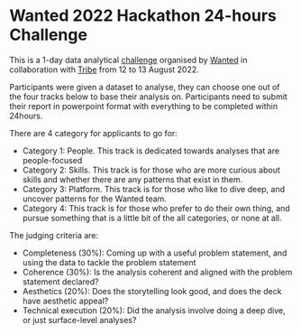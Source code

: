# Wanted 2022 Hackathon 24-hours Challenge 

This is a 1-day data analytical [challenge](https://www.wanted.jobs/events/coderswantedxtribe?utm_source=email&utm_medium=braze_global&utm_campaign=global_coderswantedxtribe) organised by [Wanted](https://www.wanted.jobs/) in collaboration with [Tribe](https://tribex.co/) from 12 to 13 August 2022.

Participants were given a dataset to analyse, they can choose one out of the four tracks below to base their analysis on. Participants need to submit their report in powerpoint format with everything to be completed within 24hours. 

There are 4 category for applicants to go for:
- Category 1: People. This track is dedicated towards analyses that are people-focused
- Category 2: Skills. This track is for those who are more curious about skills and whether there are any patterns that exist in them. 
- Category 3: Platform. This track is for those who like to dive deep, and uncover patterns for the Wanted team.
- Category 4: This track is for those who prefer to do their own thing, and pursue something that is a little bit of the all categories, or none at all.

The judging criteria are:
- Completeness (30%): Coming up with a useful problem statement, and using the data to tackle the problem statement
- Coherence (30%): Is the analysis coherent and aligned with the problem statement declared?
- Aesthetics (20%): Does the storytelling look good, and does the deck have aesthetic appeal?
- Technical execution (20%): Did the analysis involve doing a deep dive, or just surface-level analyses? 
